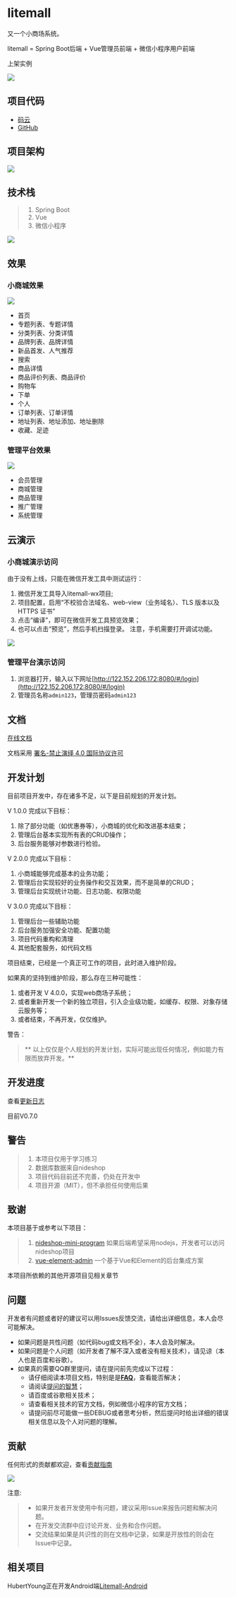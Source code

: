 # litemall

又一个小商场系统。

litemall = Spring Boot后端 + Vue管理员前端 + 微信小程序用户前端

上架实例

![](./doc/pic/demo.png)    


## 项目代码

* [码云](https://gitee.com/linlinjava/litemall)
* [GitHub](https://github.com/linlinjava/litemall)

## 项目架构
![](./doc/pic/1.png)    

## 技术栈

> 1. Spring Boot
> 2. Vue
> 3. 微信小程序

![](doc/pic/2.png)    

## 效果

### 小商城效果

![](doc/pic/3.png)    

* 首页
* 专题列表、专题详情
* 分类列表、分类详情
* 品牌列表、品牌详情
* 新品首发、人气推荐
* 搜索
* 商品详情
* 商品评价列表、商品评价
* 购物车
* 下单
* 个人
* 订单列表、订单详情
* 地址列表、地址添加、地址删除
* 收藏、足迹

### 管理平台效果

![](doc/pic/4.png)    

* 会员管理
* 商城管理
* 商品管理
* 推广管理
* 系统管理

## 云演示

### 小商城演示访问

由于没有上线，只能在微信开发工具中测试运行：

1. 微信开发工具导入litemall-wx项目;
2. 项目配置，启用“不校验合法域名、web-view（业务域名）、TLS 版本以及 HTTPS 证书”
3. 点击“编译”，即可在微信开发工具预览效果；
4. 也可以点击“预览”，然后手机扫描登录。
   注意，手机需要打开调试功能。

![](doc/pic/5.gif)    

### 管理平台演示访问

1. 浏览器打开，输入以下网址[http://122.152.206.172:8080/#/login](http://122.152.206.172:8080/#/login)
2. 管理员名称`admin123`，管理员密码`admin123`

## 文档

[在线文档](https://linlinjava.gitbook.io/litemall/)

文档采用 [署名-禁止演绎 4.0 国际协议许可](https://creativecommons.org/licenses/by-nd/4.0/deed.zh)

## 开发计划

目前项目开发中，存在诸多不足，以下是目前规划的开发计划。

V 1.0.0 完成以下目标：

1. 除了部分功能（如优惠券等），小商城的优化和改进基本结束；
2. 管理后台基本实现所有表的CRUD操作；
3. 后台服务能够对参数进行检验。

V 2.0.0 完成以下目标：

1. 小商城能够完成基本的业务功能；
2. 管理后台实现较好的业务操作和交互效果，而不是简单的CRUD；
3. 管理后台实现统计功能、日志功能、权限功能

V 3.0.0 完成以下目标：

1. 管理后台一些辅助功能
2. 后台服务加强安全功能、配置功能
3. 项目代码重构和清理
4. 其他配套服务，如代码文档

项目结束，已经是一个真正可工作的项目，此时进入维护阶段。

如果真的坚持到维护阶段，那么存在三种可能性：

1. 或者开发 V 4.0.0，实现web商场子系统；
2. 或者重新开发一个新的独立项目，引入企业级功能，如缓存、权限、对象存储云服务等；
3. 或者结束，不再开发，仅仅维护。

警告：
> ** 以上仅仅是个人规划的开发计划，实际可能出现任何情况，例如能力有限而放弃开发。**

## 开发进度

查看[更新日志](CHANGELOG.md)

目前V0.7.0

## 警告

> 1. 本项目仅用于学习练习
> 2. 数据库数据来自nideshop
> 3. 项目代码目前还不完善，仍处在开发中
> 4. 项目开源（MIT），但不承担任何使用后果

## 致谢

本项目基于或参考以下项目：
> 1. [nideshop-mini-program](https://github.com/tumobi/nideshop-mini-program)
> 如果后端希望采用nodejs，开发者可以访问nideshop项目
> 2. [vue-element-admin](https://github.com/PanJiaChen/vue-element-admin)
> 一个基于Vue和Element的后台集成方案

本项目所依赖的其他开源项目见相关章节

## 问题

开发者有问题或者好的建议可以用Issues反馈交流，请给出详细信息，本人会尽可能解决。
 * 如果问题是共性问题（如代码bug或文档不全），本人会及时解决。
 * 如果问题是个人问题（如开发者了解不深入或者没有相关技术），请见谅（本人也是百度和谷歌）。
 * 如果真的需要QQ群里提问，请在提问前先完成以下过程：
    * 请仔细阅读本项目文档，特别是是[**FAQ**](./doc/7.md)，查看能否解决；
    * 请阅读[提问的智慧](https://github.com/ryanhanwu/How-To-Ask-Questions-The-Smart-Way/blob/master/README-zh_CN.md)；
    * 请百度或谷歌相关技术；
    * 请查看相关技术的官方文档，例如微信小程序的官方文档；
    * 请提问前尽可能做一些DEBUG或者思考分析，然后提问时给出详细的错误相关信息以及个人对问题的理解。
     
## 贡献

任何形式的贡献都欢迎，查看[贡献指南](CONTRIBUTE.md)

![](doc/pic/qq.png)

注意:
> * 如果开发者开发使用中有问题，建议采用Issue来报告问题和解决问题。
> * 在开发交流群中应讨论开发、业务和合作问题。
> * 交流结果如果是共识性的则在文档中记录，如果是开放性的则会在Issue中记录。

## 相关项目

HubertYoung正在开发Android端[Litemall-Android](https://github.com/HubertYoung/Litemall-Android)